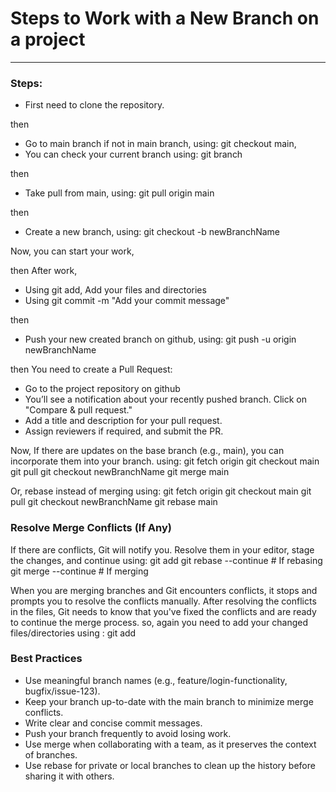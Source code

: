 # Steps to Work with a New Branch on a project
----------------------------------------------

### Steps:
* First need to clone the repository.

then 

* Go to main branch if not in main branch, using: git checkout main,
* You can check your current branch using: git branch

then 

* Take pull from main, using: git pull origin main

then

* Create a new branch, using: git checkout -b newBranchName

Now, 
you can start your work,

then 
After work,

* Using git add, Add your files and directories
* Using git commit -m "Add your commit message"

then 

* Push your new created branch on github, using: git push -u origin newBranchName

then
You need to create a Pull Request:

* Go to the project repository on github
* You’ll see a notification about your recently pushed branch. Click on "Compare & pull request."
* Add a title and description for your pull request.
* Assign reviewers if required, and submit the PR.

Now,
If there are updates on the base branch (e.g., main), you can incorporate them into your branch.
using:
git fetch origin
git checkout main
git pull
git checkout newBranchName
git merge main

Or, rebase instead of merging
using: 
git fetch origin
git checkout main
git pull
git checkout newBranchName
git rebase main

### Resolve Merge Conflicts (If Any)
If there are conflicts, Git will notify you. Resolve them in your editor, stage the changes, and continue
using:
git add <your files and directory path seprated with space>
git rebase --continue  # If rebasing
git merge --continue   # If merging

When you are merging branches and Git encounters conflicts, it stops and prompts you to
resolve the conflicts manually. After resolving the conflicts in the files, Git needs to know
that you've fixed the conflicts and are ready to continue the merge process.
so, again you need to add your changed files/directories using : git add

### Best Practices
* Use meaningful branch names (e.g., feature/login-functionality, bugfix/issue-123).
* Keep your branch up-to-date with the main branch to minimize merge conflicts.
* Write clear and concise commit messages.
* Push your branch frequently to avoid losing work.
* Use merge when collaborating with a team, as it preserves the context of branches.
* Use rebase for private or local branches to clean up the history before sharing it with others.
